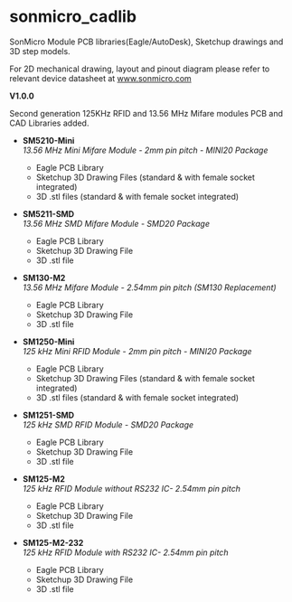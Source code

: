 # sonmicro_cadlib
SonMicro Module PCB libraries(Eagle/AutoDesk), Sketchup drawings and 3D step models.

For 2D mechanical drawing, layout and pinout diagram please refer to relevant device datasheet at www.sonmicro.com

**V1.0.0**

Second generation 125KHz RFID and 13.56 MHz Mifare modules PCB and CAD Libraries added.

* **SM5210-Mini** </br>
  <i>13.56 MHz Mini Mifare Module - 2mm pin pitch - MINI20 Package</i>
   * Eagle PCB Library
   * Sketchup 3D Drawing Files (standard & with female socket integrated)
   * 3D .stl files (standard & with female socket integrated)

* **SM5211-SMD** </br>
  <i>13.56 MHz SMD Mifare Module - SMD20 Package</i>
   * Eagle PCB Library
   * Sketchup 3D Drawing File
   * 3D .stl file

* **SM130-M2** </br>
  <i>13.56 MHz Mifare Module - 2.54mm pin pitch (SM130 Replacement)</i>
   * Eagle PCB Library
   * Sketchup 3D Drawing File
   * 3D .stl file

* **SM1250-Mini** </br>
  <i>125 kHz Mini RFID Module - 2mm pin pitch - MINI20 Package</i>
   * Eagle PCB Library
   * Sketchup 3D Drawing Files (standard & with female socket integrated)
   * 3D .stl files (standard & with female socket integrated)

* **SM1251-SMD** </br>
  <i>125 kHz SMD RFID Module - SMD20 Package</i>
   * Eagle PCB Library
   * Sketchup 3D Drawing File
   * 3D .stl file

* **SM125-M2** </br>
  <i>125 kHz RFID Module without RS232 IC- 2.54mm pin pitch</i>
   * Eagle PCB Library
   * Sketchup 3D Drawing File
   * 3D .stl file

* **SM125-M2-232** </br>
  <i>125 kHz RFID Module with RS232 IC- 2.54mm pin pitch</i>
   * Eagle PCB Library
   * Sketchup 3D Drawing File
   * 3D .stl file

